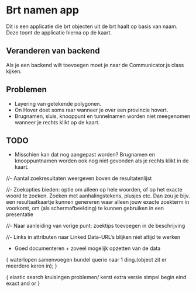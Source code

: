 # Brt namen app  
Dit is een applicatie die brt objecten uit de brt haalt op basis van naam. Deze toont de applicatie hierna op de kaart.

## Veranderen van backend
Als je een backend wilt toevoegen moet je naar de Communicator.js class kijken.

## Problemen
- Layering van getekende polygonen.
- On Hover doet soms raar wanneer je over een provincie hovert.
- Brugnamen, sluis, knooppunt en tunnelnamen worden niet meegenomen wanneer je rechts klikt op de kaart.



## TODO
- Misschien kan dat nog aangepast worden? Brugnamen en knooppuntnamen worden ook nog niet gevonden als je rechts klikt in de kaart.
 
//- Aantal zoekresultaten weergeven boven de resultatenlijst

//- Zoekopties bieden: optie om alleen op hele woorden, of op het exacte woord te zoeken. Zoeken met aanhalingstekens, plusjes etc. Dan zou je bijv. een resultaatkaartje kunnen genereren waar alleen jouw exacte zoekterm in voorkomt, om (als schermafbeelding) te kunnen gebruiken in een presentatie

//- Naar aanleiding van vorige punt: zoektips toevoegen in de beschrijving

//- Links in attributen naar Linked Data-URL’s blijken niet altijd te werken

- Goed documenteren + zoveel mogelijk opzetten van de data

{
	waterlopen samenvoegen
	bundel querie naar 1 ding.(object zit er meerdere keren in);
}

{
	elastic search
	kruisingen problemen/ kerst
	extra versie simpel
	begin eind exact and or
}